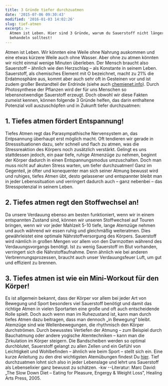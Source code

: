 ```yaml
---
title: 3 Gründe tiefer durchzuatmen
date: '2015-07-06 09:30:43'
modified: '2016-01-03 14:02:26'
slug: tief-atmen
excerpt: >-
  Atmen ist Leben. Hier sind 3 Gründe, warum du Sauerstoff nicht länger wie Luft
  behandeln solltest!
---
```


Atmen ist Leben. Wir könnten eine Weile ohne Nahrung auskommen und eine etwas kürzere Weile auch ohne Wasser. Aber ohne zu atmen könnten wir nicht einmal wenige Minuten überleben. Der Mensch braucht also Sauerstoff – ähnlich wie den Herzschlag – als Konstante in seinem Leben. Sauerstoff, als chemisches Element mit O bezeichnet, macht zu 21% die Erdatmosphäre aus, kommt aber auch sehr oft in Gesteinen vor und ist zudem großer Bestandteil der Erdrinde (siehe auch [chemienet.info](http://www.chemienet.info/7-o2.html)). Durch Photosynthese der Pflanzen wird der für uns Menschen so lebensnotwendige Sauerstoff erzeugt. Doch obwohl wir diese Fakten zumeist kennen, können folgende 3 Gründe helfen, das darin enthaltene Potenzial voll auszuschöpfen und in Zukunft tiefer durchzuatmen:

## 1\. Tiefes atmen fördert Entspannung!

Tiefes Atmen regt das Parasympathische Nervensystem an, das Entpsannung überhaupt erst möglich macht. Oft tendieren wir gerade in Stresssituationen dazu, sehr schnell und flach zu atmen, was die Stressreaktion des Körpers noch zusätzlich verstärkt. Gelingt es uns stattdessen jedoch, ein paar tiefe, ruhige Atmenzüge zu nehmen, beginnt der Körper dadurch in einen Entspannungsmodus umzuschalten. Doch man muss nicht auf akuten Stress warten, um tiefer durchzuatmen! Ganz im Gegenteil, je öfter und konequenter man sich seiner Atmung bewusst wird und ruhiges, tiefes Atmen übt, desto gelassener und entspannter bleibt man in jeder Lebenssituation und verringert dadurch auch – ganz nebenbei – das Stresspotenzial in seinem Leben.

## 2\. Tiefes atmen regt den Stoffwechsel an!

Da unsere Verdauung ebenso am besten funktioniert, wenn wir in einem entspannten Zustand sind, können wir unseren Stoffwechsel auf Touren bringen, wenn wir vor jeder Mahlzeit 5-10 tiefe, lange Atemzüge nehmen und auch während wir essen ruhig und gleichmäßig weiteratmen. Dies gewährleistet eine optimale Nährstoffversorgung des Körpers. Sauerstoff wird nämlich in großen Mengen vor allem von den Darmzotten während des Verdauungsvorgangs benötigt. Ist zu wenig Sauerstoff im Blut vorhanden, verringert sich die Nährstoffaufnahme. Denn ähnlich wie bei anderen Verbrennungsprozessen, braucht auch unser Verdauungsfeuer Luft, um gut und effizient zu brennen.

## 3\. Tiefes atmen ist wie ein Mini-Workout für den Körper!

Es ist allgemein bekannt, dass der Körper vor allem bei jeder Art von Bewegung und Sport besonders viel Sauerstoff benötigt und damit das richtige Atmen in vielen Sportarten eine große und oft auch entscheidende Rolle spielt. Doch auch wenn man im Ruhezustand ist, kann man durch tiefes Atmen dazu beitragen, dass man dennoch „in Bewegung“ bleibt. Atemzüge sind wie Wellenbewegungen, die rhythmisch den Körper durchströmen. Durch bewusstes Vertiefen der Atmung – zum Beispiel durch Bauchatmung oder andere yogische Atemtechniken – kann man die Zirkulation im Körper steigern. Die Bandscheiben werden so optimal durchblutet, Sauerstoff gelangt zu allen Zellen und ein Gefühl von Leichtigkeit und Wohlbefinden – ähnlich wie beim Sport – stellt sich ein. Eine kurze Anleitung zu den drei wichtigsten Atemübungen findest Du [hier](https://www.veganblatt.com/atme-dich-gluecklich). Tief durchzuatmen lohnt sich also in jeder Lebenslage und lehrt uns Sauerstoff als Lebenselixier ganz bewusst zu schätzen. -kw --Literatur: Marc David: „The Slow Down Diet – Eating for Pleasure, Engergy & Weight Loss”, Healing Arts Press, 2005.
